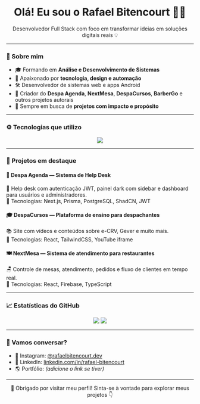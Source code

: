 <h1 align="center">Olá! Eu sou o Rafael Bitencourt 👨‍💻</h1>

<p align="center">
  Desenvolvedor Full Stack com foco em transformar ideias em soluções digitais reais 💡
</p>

---

### 🚀 Sobre mim

- 🎓 Formando em **Análise e Desenvolvimento de Sistemas**
- 🧠 Apaixonado por **tecnologia, design e automação**
- 🛠️ Desenvolvedor de sistemas web e apps Android
- 🧩 Criador do **Despa Agenda**, **NextMesa**, **DespaCursos**, **BarberGo** e outros projetos autorais
- 💼 Sempre em busca de **projetos com impacto e propósito**

---

### ⚙️ Tecnologias que utilizo

<div align="center"> <img src="https://skillicons.dev/icons?i=typescript,nextjs,react,nodejs,postgres,firebase,prisma,tailwind,html,css,js,kotlin,androidstudio" /> </div>

---

### 🌟 Projetos em destaque

#### 🔧 Despa Agenda — Sistema de Help Desk  
📌 Help desk com autenticação JWT, painel dark com sidebar e dashboard para usuários e administradores.  
🔗 Tecnologias: Next.js, Prisma, PostgreSQL, ShadCN, JWT

#### 🎓 DespaCursos — Plataforma de ensino para despachantes  
📚 Site com vídeos e conteúdos sobre e-CRV, Gever e muito mais.  
🔗 Tecnologias: React, TailwindCSS, YouTube iframe

#### 🍽️ NextMesa — Sistema de atendimento para restaurantes  
🪑 Controle de mesas, atendimento, pedidos e fluxo de clientes em tempo real.  
🔗 Tecnologias: React, Firebase, TypeScript

---

### 📈 Estatísticas do GitHub

<p align="center">
  <img src="https://github-readme-stats.vercel.app/api?username=rafaelbitencourt&show_icons=true&theme=tokyonight" />
  <img src="https://github-readme-streak-stats.herokuapp.com/?user=rafaelbitencourt&theme=tokyonight" />
</p>

---

### 🤝 Vamos conversar?

- 📸 Instagram: [@rafaelbitencourt.dev](https://www.instagram.com/rfl_bitencourt/)
- 💼 LinkedIn: [linkedin.com/in/rafael-bitencourt](https://www.linkedin.com/in/rafael-bitencourtgf/)
- 🌎 Portfólio: *(adicione o link se tiver)*

---

<p align="center">💜 Obrigado por visitar meu perfil! Sinta-se à vontade para explorar meus projetos 👇</p>
